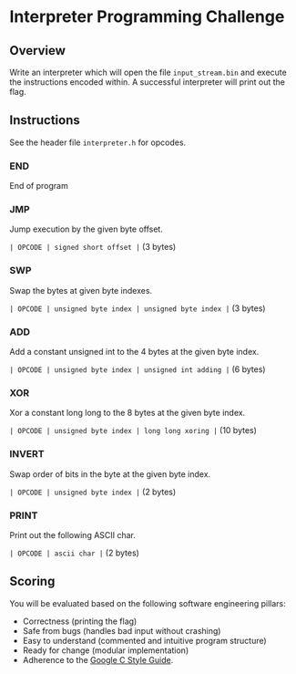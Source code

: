 # Interpreter Programming Challenge

## Overview

Write an interpreter which will open the file `input_stream.bin` and execute the instructions encoded within. A successful interpreter will print out the flag.

## Instructions

See the header file `interpreter.h` for opcodes.

### END

End of program

### JMP

Jump execution by the given byte offset.

`| OPCODE | signed short offset |` (3 bytes)

### SWP

Swap the bytes at given byte indexes.

`| OPCODE | unsigned byte index | unsigned byte index |` (3 bytes)

### ADD

Add a constant unsigned int to the 4 bytes at the given byte index.

`| OPCODE | unsigned byte index | unsigned int adding |` (6 bytes)

### XOR

Xor a constant long long to the 8 bytes at the given byte index.

`| OPCODE | unsigned byte index | long long xoring |` (10 bytes)

### INVERT

Swap order of bits in the byte at the given byte index.

`| OPCODE | unsigned byte index |` (2 bytes)

### PRINT

Print out the following ASCII char.

`| OPCODE | ascii char |` (2 bytes)

## Scoring

You will be evaluated based on the following software engineering pillars:

- Correctness (printing the flag)
- Safe from bugs (handles bad input without crashing)
- Easy to understand (commented and intuitive program structure)
- Ready for change (modular implementation)
- Adherence to the [Google C Style Guide](https://google.github.io/styleguide/cppguide.html).
